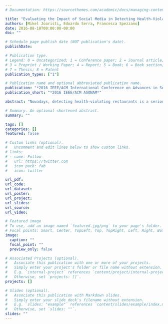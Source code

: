 ```yaml
---
# Documentation: https://sourcethemes.com/academic/docs/managing-content/

title: "Evaluating the Impact of Social Media in Detecting Health-Violating Restaurants."
authors: [Mikel Joaristi, Edoardo Serra, Francesca Spezzano]
date: 2016-08-18T00:00:00-00:00
doi: ""

# Schedule page publish date (NOT publication's date).
publishDate: 

# Publication type.
# Legend: 0 = Uncategorized; 1 = Conference paper; 2 = Journal article;
# 3 = Preprint / Working Paper; 4 = Report; 5 = Book; 6 = Book section;
# 7 = Thesis; 8 = Patent
publication_types: ["1"]

# Publication name and optional abbreviated publication name.
publication: "*2016 IEEE/ACM International Conference on Advances in Social Networks Analysis and Mining*"
publication_short: "*2016 IEEE/ACM ASONAM*"

abstract: "Nowadays, detecting health-violating restaurants is a serious problem due to the limited number of health inspectors in a city as compared to the number of restaurants. Rarely inspectors are helped by formal complains, but many complaints are reported as reviews on social media such as Yelp. In this paper we propose new predictors to detect health-violating restaurants based on restaurant sub-area location, previous inspections history, Yelp reviews content, and Yelp users behavior. The resulting method outperforms past work, with a percentage of improvement in Cohen's kappa and Matthews correlation coefficient of at least 16%. In addition, we define a new method that directly evaluates the benefit of a classifier on the ability of an inspector in detecting health-violating restaurants. We show that our classification method really improves the ability of the inspector and outperforms previous solutions."

# Summary. An optional shortened abstract.
summary: ""

tags: []
categories: []
featured: false

# Custom links (optional).
#   Uncomment and edit lines below to show custom links.
# links:
# - name: Follow
#   url: https://twitter.com
#   icon_pack: fab
#   icon: twitter

url_pdf:
url_code:
url_dataset:
url_poster:
url_project:
url_slides:
url_source:
url_video:

# Featured image
# To use, add an image named `featured.jpg/png` to your page's folder. 
# Focal points: Smart, Center, TopLeft, Top, TopRight, Left, Right, BottomLeft, Bottom, BottomRight.
image:
  caption: ""
  focal_point: ""
  preview_only: false

# Associated Projects (optional).
#   Associate this publication with one or more of your projects.
#   Simply enter your project's folder or file name without extension.
#   E.g. `internal-project` references `content/project/internal-project/index.md`.
#   Otherwise, set `projects: []`.
projects: []

# Slides (optional).
#   Associate this publication with Markdown slides.
#   Simply enter your slide deck's filename without extension.
#   E.g. `slides: "example"` references `content/slides/example/index.md`.
#   Otherwise, set `slides: ""`.
slides: ""
---
```

